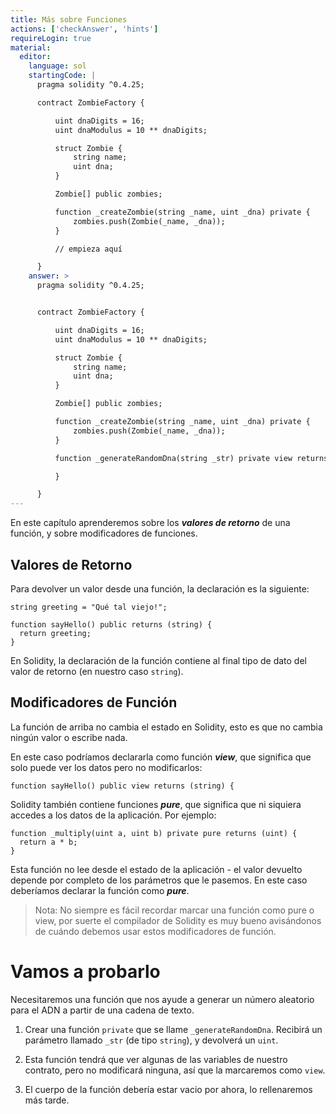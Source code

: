 ```yaml
---
title: Más sobre Funciones
actions: ['checkAnswer', 'hints']
requireLogin: true
material:
  editor:
    language: sol
    startingCode: |
      pragma solidity ^0.4.25;

      contract ZombieFactory {

          uint dnaDigits = 16;
          uint dnaModulus = 10 ** dnaDigits;

          struct Zombie {
              string name;
              uint dna;
          }

          Zombie[] public zombies;

          function _createZombie(string _name, uint _dna) private {
              zombies.push(Zombie(_name, _dna));
          }

          // empieza aquí

      }
    answer: >
      pragma solidity ^0.4.25;


      contract ZombieFactory {

          uint dnaDigits = 16;
          uint dnaModulus = 10 ** dnaDigits;

          struct Zombie {
              string name;
              uint dna;
          }

          Zombie[] public zombies;

          function _createZombie(string _name, uint _dna) private {
              zombies.push(Zombie(_name, _dna));
          }

          function _generateRandomDna(string _str) private view returns (uint) {

          }

      }
---
```


En este capítulo aprenderemos sobre los **_valores de retorno_** de una función, y sobre modificadores de funciones.

## Valores de Retorno

Para devolver un valor desde una función, la declaración es la siguiente:

```
string greeting = "Qué tal viejo!";

function sayHello() public returns (string) {
  return greeting;
}
```

En Solidity, la declaración de la función contiene al final tipo de dato del valor de retorno (en nuestro caso `string`).

## Modificadores de Función

La función de arriba no cambia el estado en Solidity, esto es que no cambia ningún valor o escribe nada.

En este caso podríamos declararla como función **_view_**, que significa que solo puede ver los datos pero no modificarlos:

```
function sayHello() public view returns (string) {
```

Solidity también contiene funciones **_pure_**, que significa que ni siquiera accedes a los datos de la aplicación. Por ejemplo:

```
function _multiply(uint a, uint b) private pure returns (uint) {
  return a * b;
}
```

Esta función no lee desde el estado de la aplicación - el valor devuelto depende por completo de los parámetros que le pasemos. En este caso deberíamos declarar la función como **_pure_**.

> Nota: No siempre es fácil recordar marcar una función como pure o view, por suerte el compilador de Solidity es muy bueno avisándonos de cuándo debemos usar estos modificadores de función.

# Vamos a probarlo

Necesitaremos una función que nos ayude a generar un número aleatorio para el ADN a partir de una cadena de texto.

1. Crear una función `private` que se llame `_generateRandomDna`. Recibirá un parámetro llamado `_str` (de tipo `string`), y devolverá un `uint`.

2. Esta función tendrá que ver algunas de las variables de nuestro contrato, pero no modificará ninguna, así que la marcaremos como `view`.

3. El cuerpo de la función debería estar vacio por ahora, lo rellenaremos más tarde.
